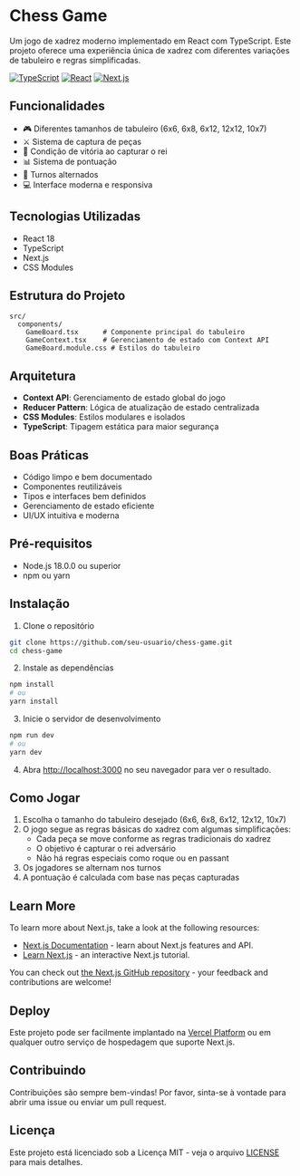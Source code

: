 # Chess Game

Um jogo de xadrez moderno implementado em React com TypeScript. Este projeto oferece uma experiência única de xadrez com diferentes variações de tabuleiro e regras simplificadas.

[![TypeScript](https://img.shields.io/badge/TypeScript-007ACC?style=for-the-badge&logo=typescript&logoColor=white)](https://www.typescriptlang.org/)
[![React](https://img.shields.io/badge/React-20232A?style=for-the-badge&logo=react&logoColor=61DAFB)](https://reactjs.org/)
[![Next.js](https://img.shields.io/badge/Next.js-000000?style=for-the-badge&logo=next.js&logoColor=white)](https://nextjs.org/)

## Funcionalidades

- 🎮 Diferentes tamanhos de tabuleiro (6x6, 6x8, 6x12, 12x12, 10x7)
- ⚔️ Sistema de captura de peças
- 👑 Condição de vitória ao capturar o rei
- 📊 Sistema de pontuação
- 🔄 Turnos alternados
- 💻 Interface moderna e responsiva

## Tecnologias Utilizadas

- React 18
- TypeScript
- Next.js
- CSS Modules

## Estrutura do Projeto

```
src/
  components/
    GameBoard.tsx      # Componente principal do tabuleiro
    GameContext.tsx    # Gerenciamento de estado com Context API
    GameBoard.module.css # Estilos do tabuleiro
```

## Arquitetura

- **Context API**: Gerenciamento de estado global do jogo
- **Reducer Pattern**: Lógica de atualização de estado centralizada
- **CSS Modules**: Estilos modulares e isolados
- **TypeScript**: Tipagem estática para maior segurança

## Boas Práticas

- Código limpo e bem documentado
- Componentes reutilizáveis
- Tipos e interfaces bem definidos
- Gerenciamento de estado eficiente
- UI/UX intuitiva e moderna

## Pré-requisitos

- Node.js 18.0.0 ou superior
- npm ou yarn

## Instalação

1. Clone o repositório
```bash
git clone https://github.com/seu-usuario/chess-game.git
cd chess-game
```

2. Instale as dependências
```bash
npm install
# ou
yarn install
```

3. Inicie o servidor de desenvolvimento
```bash
npm run dev
# ou
yarn dev
```

4. Abra [http://localhost:3000](http://localhost:3000) no seu navegador para ver o resultado.

## Como Jogar

1. Escolha o tamanho do tabuleiro desejado (6x6, 6x8, 6x12, 12x12, 10x7)
2. O jogo segue as regras básicas do xadrez com algumas simplificações:
   - Cada peça se move conforme as regras tradicionais do xadrez
   - O objetivo é capturar o rei adversário
   - Não há regras especiais como roque ou en passant
3. Os jogadores se alternam nos turnos
4. A pontuação é calculada com base nas peças capturadas

## Learn More

To learn more about Next.js, take a look at the following resources:

- [Next.js Documentation](https://nextjs.org/docs) - learn about Next.js features and API.
- [Learn Next.js](https://nextjs.org/learn) - an interactive Next.js tutorial.

You can check out [the Next.js GitHub repository](https://github.com/vercel/next.js) - your feedback and contributions are welcome!

## Deploy

Este projeto pode ser facilmente implantado na [Vercel Platform](https://vercel.com/new) ou em qualquer outro serviço de hospedagem que suporte Next.js.

## Contribuindo

Contribuições são sempre bem-vindas! Por favor, sinta-se à vontade para abrir uma issue ou enviar um pull request.

## Licença

Este projeto está licenciado sob a Licença MIT - veja o arquivo [LICENSE](LICENSE) para mais detalhes.
